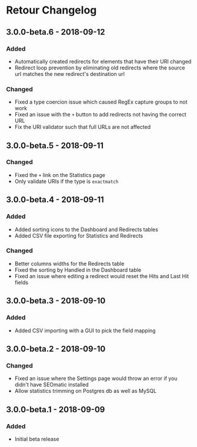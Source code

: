 # Retour Changelog

## 3.0.0-beta.6 - 2018-09-12
### Added
* Automatically created redirects for elements that have their URI changed
* Redirect loop prevention by eliminating old redirects where the source url matches the new redirect's destination url

### Changed
* Fixed a type coercion issue which caused RegEx capture groups to not work
* Fixed an issue with the `+` button to add redirects not having the correct URL
* Fix the URI validator such that full URLs are not affected

## 3.0.0-beta.5 - 2018-09-11
### Changed
* Fixed the `+` link on the Statistics page
* Only validate URIs if the type is `exactmatch`

## 3.0.0-beta.4 - 2018-09-11
### Added
* Added sorting icons to the Dashboard and Redirects tables
* Added CSV file exporting for Statistics and Redirects

### Changed
* Better columns widths for the Redirects table
* Fixed the sorting by Handled in the Dashboard table
* Fixed an issue where editing a redirect would reset the Hits and Last Hit fields

## 3.0.0-beta.3 - 2018-09-10
### Added
* Added CSV importing with a GUI to pick the field mapping

## 3.0.0-beta.2 - 2018-09-10
### Changed
* Fixed an issue where the Settings page would throw an error if you didn't have SEOmatic installed
* Allow statistics trimming on Postgres db as well as MySQL

## 3.0.0-beta.1 - 2018-09-09
### Added
* Initial beta release
